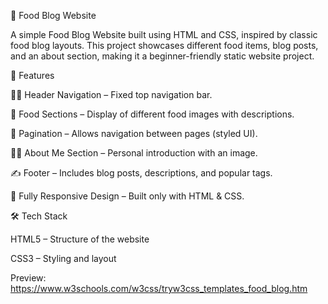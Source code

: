 🍔 Food Blog Website

A simple Food Blog Website built using HTML and CSS, inspired by classic food blog layouts. This project showcases different food items, blog posts, and an about section, making it a beginner-friendly static website project.

📌 Features

🧑‍🍳 Header Navigation – Fixed top navigation bar.

🥗 Food Sections – Display of different food images with descriptions.

📖 Pagination – Allows navigation between pages (styled UI).

👨‍🍳 About Me Section – Personal introduction with an image.

✍ Footer – Includes blog posts, descriptions, and popular tags.

🎨 Fully Responsive Design – Built only with HTML & CSS.

🛠️ Tech Stack

HTML5 – Structure of the website

CSS3 – Styling and layout   

Preview:
https://www.w3schools.com/w3css/tryw3css_templates_food_blog.htm

